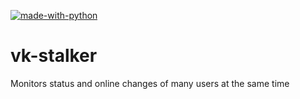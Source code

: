 [![made-with-python](https://img.shields.io/badge/Made%20with-Python-1f425f.svg)](https://www.python.org/)
# vk-stalker
Monitors status and online changes of many users at the same time
